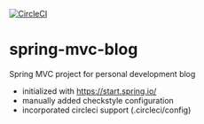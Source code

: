[![CircleCI](https://circleci.com/gh/mountkingx/spring-mvc-blog/tree/main.svg?style=svg)](https://circleci.com/gh/mountkingx/spring-mvc-blog/tree/main)

# spring-mvc-blog

Spring MVC project for personal development blog

- initialized with https://start.spring.io/
- manually added checkstyle configuration
- incorporated circleci support (.circleci/config)
